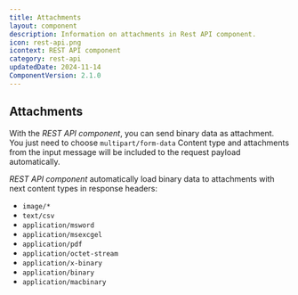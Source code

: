 ```yaml
---
title: Attachments
layout: component
description: Information on attachments in Rest API component.
icon: rest-api.png
icontext: REST API component
category: rest-api
updatedDate: 2024-11-14
ComponentVersion: 2.1.0
---
```


## Attachments

With the *REST API component*, you can send binary data as attachment. You just need to choose
`multipart/form-data` Content type and attachments from the input message will be
included to the request payload automatically.

*REST API component* automatically load binary data to attachments with next content
types in response headers:

*   `image/*`
*   `text/csv`
*   `application/msword`
*   `application/msexcgel`
*   `application/pdf`
*   `application/octet-stream`
*   `application/x-binary`
*   `application/binary`
*   `application/macbinary`

